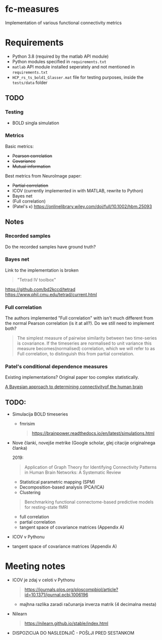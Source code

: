 # fc-measures

Implementation of various functional connectivity metrics

# Requirements

- Python 3.8 (required by the matlab API module)
- Python modules specified in `requirements.txt`
- `matlab` API module installed seperately and not mentioned in `requirements.txt`
- `HCP_rs_ts_bold1_Glasser.mat` file for testing purposes, inside the `tests/data` folder

## TODO

### Testing

- BOLD singla simulation

### Metrics

Basic metrics:

- ~~Pearson correlation~~
- ~~Covariance~~
- ~~Mutual information~~

Best metrics from NeuroImage paper:

- ~~Partial correlation~~
- ICOV (currently implemented in with MATLAB, rewrite to Python)
- Bayes net
- (Full correlation)
- (Patel's κ) https://onlinelibrary.wiley.com/doi/full/10.1002/hbm.25093

## Notes

### Recorded samples

Do the recorded samples have ground truth?

### Bayes net

Link to the implementation is broken

> "Tetrad IV toolbox"

https://github.com/bd2kccd/tetrad
https://www.phil.cmu.edu/tetrad/current.html

### Full correlation

The authors implemented "Full correlation" with isn't much different from the normal Pearson correlation (is it at all?). Do we still need to implement both?

> The simplest measure of pairwise similarity between two time-series is covariance. If the timeseries are normalised to unit variance this measure becomes(normalised) correlation, which we will refer to as Full correlation, to distinguish this from partial correlation.

### Patel's conditional dependence measures

Existing implementations?
Original paper too complex statistically.

[A Bayesian approach to determining connectivityof the human brain](https://onlinelibrary.wiley.com/doi/epdf/10.1002/hbm.20182)

## TODO:

- Simulacija BOLD timeseries

  - fmrisim
    > https://brainpower.readthedocs.io/en/latest/simulations.html

- Nove članki, novejše metrike (Google scholar, glej citacije originalnega članka)

  2019:

  > Application of Graph Theory for Identifying Connectivity Patterns in Human Brain Networks: A Systematic Review

  - Statistical parametric mapping (SPM)
  - Decomposition-based analysis (PCA/ICA)
  - Clustering

  > Benchmarking functional connectome-based predictive models for resting-state fMRI

  - full correlation
  - partial correlation
  - tangent space of covariance matrices (Appendix A)

- ICOV v Pythonu

- tangent space of covariance matrices (Appendix A)

# Meeting notes

- ICOV je zdaj v celoti v Pythonu

  > https://journals.plos.org/ploscompbiol/article?id=10.1371/journal.pcbi.1006196

  - majhna razlika zaradi računanja inverza matrik (4 decimalna mesta)

- Nilearn

  > https://nilearn.github.io/stable/index.html

- DISPOZICIJA DO NASLEDNJIČ - POŠLJI PRED SESTANKOM
